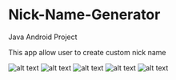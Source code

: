 # Nick-Name-Generator
Java Android Project

This app allow user to create custom nick name 

![alt text](https://scontent.fhph1-3.fna.fbcdn.net/v/t1.15752-9/251998873_634074417607201_7538299619183108435_n.jpg?_nc_cat=103&ccb=1-5&_nc_sid=ae9488&_nc_ohc=N239Os2s68IAX8dj_JA&_nc_ht=scontent.fhph1-3.fna&oh=df5f98e30cb678828368e6841df066cb&oe=61AA5705)
![alt text](https://scontent.fhph1-3.fna.fbcdn.net/v/t1.15752-9/252810220_640677187309460_3500362781505770002_n.jpg?_nc_cat=107&ccb=1-5&_nc_sid=ae9488&_nc_ohc=nw_9a5OOQSoAX_stajX&_nc_ht=scontent.fhph1-3.fna&oh=9e7779b3c88db761d2bb6010011b0158&oe=61A81256)
![alt text](https://scontent.fhph1-1.fna.fbcdn.net/v/t1.15752-9/249412428_1079069739508140_5845268901000477402_n.jpg?_nc_cat=100&ccb=1-5&_nc_sid=ae9488&_nc_ohc=mkWa5az_FUIAX9Jhgtu&_nc_ht=scontent.fhph1-1.fna&oh=374370ef03540002d098d82d94f61d06&oe=61A94CB8)
![alt text](https://scontent.fhph1-3.fna.fbcdn.net/v/t1.15752-9/251482933_1031947514046087_4610312908422961072_n.jpg?_nc_cat=102&ccb=1-5&_nc_sid=ae9488&_nc_ohc=4ezMk5-UJsgAX-3i61L&_nc_ht=scontent.fhph1-3.fna&oh=e9323ecba800393f474b1d242249df1f&oe=61AAE0CD)
![alt text](https://scontent.fhph1-1.fna.fbcdn.net/v/t1.15752-9/248340073_1249404328901668_2612197451010558318_n.jpg?_nc_cat=104&ccb=1-5&_nc_sid=ae9488&_nc_ohc=AWu49mBDBZ0AX_5FPRi&_nc_ht=scontent.fhph1-1.fna&oh=190a59ec253c9cdcbe989311fbfbb758&oe=61A8724A)
